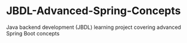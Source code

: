 # JBDL-Advanced-Spring-Concepts
Java backend development (JBDL) learning project covering advanced Spring Boot concepts
